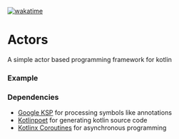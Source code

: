 [![wakatime](https://wakatime.com/badge/user/72047d25-7643-4124-9850-1dd48ddf85f0/project/018d4022-e313-4df5-8fc4-262be0c59caf.svg)](https://wakatime.com/badge/user/72047d25-7643-4124-9850-1dd48ddf85f0/project/018d4022-e313-4df5-8fc4-262be0c59caf)
# Actors
A simple actor based programming framework for kotlin

### Example

### Dependencies
- [Google KSP](https://github.com/google/ksp) for processing symbols like annotations
- [Kotlinpoet](https://github.com/square/kotlinpoet) for generating kotlin source code
- [Kotlinx Coroutines](https://github.com/Kotlin/kotlinx.coroutines) for asynchronous programming